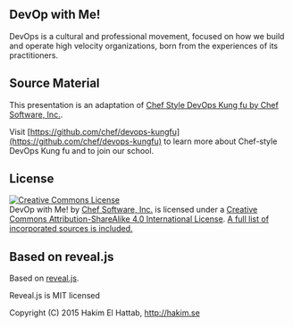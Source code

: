## DevOp with Me!

DevOps is a cultural and professional movement, focused on how we build and 
operate high velocity organizations, born from the experiences of its 
practitioners.

## Source Material

This presentation is an adaptation of [Chef Style DevOps Kung fu by Chef 
Software, Inc.](https://github.com/chef/devops-kungfu).

Visit 
[https://github.com/chef/devops-kungfu](https://github.com/chef/devops-kungfu) 
to learn more about Chef-style DevOps Kung fu and to join our school.

## License

<a rel="license" href="http://creativecommons.org/licenses/by-sa/4.0/"><img alt="Creative Commons License" style="border-width:0" src="https://i.creativecommons.org/l/by-sa/4.0/88x31.png" /></a><br /><span xmlns:dct="http://purl.org/dc/terms/" property="dct:title">DevOp with Me!</span> by <a xmlns:cc="http://creativecommons.org/ns#" href="http://chef.io" property="cc:attributionName" rel="cc:attributionURL">Chef Software, Inc.</a> is licensed under a <a rel="license" href="http://creativecommons.org/licenses/by-sa/4.0/">Creative Commons Attribution-ShareAlike 4.0 International License</a>. <a href="attribution.html">A full list of incorporated sources is included.</a>

## Based on reveal.js

Based on [reveal.js](http://lab.hakim.se/reveal-js).

Reveal.js is MIT licensed

Copyright (C) 2015 Hakim El Hattab, http://hakim.se
